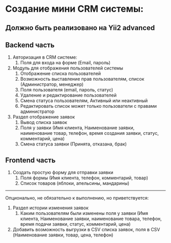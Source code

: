 # Создание мини CRM системы:
## Должно быть реализовано на Yii2 advanced
## Backend часть
1. Авторизация в CRM системе:
    1. Поля для входа на форме (Email, пароль)
2. Модуль для отображения пользователей системы
    1. Отображение списка пользователей
    2. Возможность выставление прав пользователям, список (Администратор, менеджер)
    3. Поля пользователя (email, пароль, статус)
    4. Удаление и редактирование пользователей
    5. Смена статуса пользователям, Активный или неактивный
    6. Редактировать список может только пользователи с правами администратор
3. Раздел отображение заявок
    1. Вывод списка заявок
    2. Поля у заявки (Имя клиента, Наименование заявки, наименование товар, телефон, время создания заявки, статус, комментарий, цена)
    3. Смена статуса заявки (Принята, отказана, брак)
## Frontend часть
1. Создать простую форму для отправки заявки
    1. Поля формы (Имя клиента, телефон, комментарий, товар)
    2. Список товаров (яблоки, апельсины, мандарины)


----
Опционально, не обязательно к выполнению, но приветствуется:
1. Раздел истории изменения заявок
    1. Каким пользователям были изменены поля у заявки (Имя клиента, Наименование заявки, наименование товара, телефон, время подачи заявки, статус, комментарий, цена)
2. Добавить возможность выгрузки в CSV списка заявок, поля в CSV (Наименование заявки, товар, цена, телефон)

